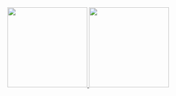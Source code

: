 <div>
  <a href="https://github.com/DevSaraiva">
  <img height="180em" src="https://github-readme-stats.vercel.app/api?username=DevSaraiva&show_icons=true&theme=onedark&include_all_commits=true&count_private=true"/>
  <img height="180em" src="https://github-readme-stats.vercel.app/api/top-langs/?username=DevSaraiva&layout=compact&langs_count=7&theme=onedark"/>
</div>

